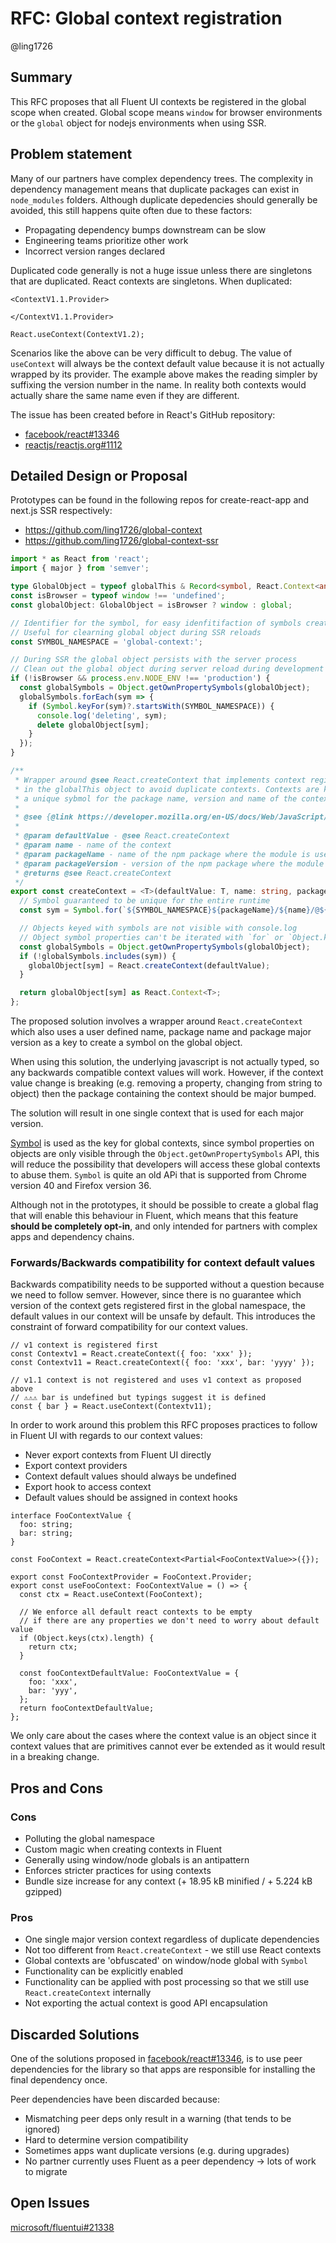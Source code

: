 # RFC: Global context registration

@ling1726

## Summary

This RFC proposes that all Fluent UI contexts be registered in the global scope when created. Global scope means
`window` for browser environments or the `global` object for nodejs environments when using SSR.

## Problem statement

Many of our partners have complex dependency trees. The complexity in dependency management means that duplicate
packages can exist in `node_modules` folders. Although duplicate depedencies should generally be avoided, this still
happens quite often due to these factors:

- Propagating dependency bumps downstream can be slow
- Engineering teams prioritize other work
- Incorrect version ranges declared

Duplicated code generally is not a huge issue unless there are singletons that are duplicated. React contexts are
singletons. When duplicated:

```tsx
<ContextV1.1.Provider>

</ContextV1.1.Provider>

React.useContext(ContextV1.2);
```

Scenarios like the above can be very difficult to debug. The value of `useContext` will always be the context
default value because it is not actually wrapped by its provider. The example above makes the reading simpler
by suffixing the version number in the name. In reality both contexts would actually share the same name even if
they are different.

The issue has been created before in React's GitHub repository:

- [facebook/react#13346](https://github.com/facebook/react/issues/13346)
- [reactjs/reactjs.org#1112](https://github.com/reactjs/reactjs.org/pull/1112)

## Detailed Design or Proposal

Prototypes can be found in the following repos for create-react-app and next.js SSR respectively:

- https://github.com/ling1726/global-context
- https://github.com/ling1726/global-context-ssr

```ts
import * as React from 'react';
import { major } from 'semver';

type GlobalObject = typeof globalThis & Record<symbol, React.Context<any>>;
const isBrowser = typeof window !== 'undefined';
const globalObject: GlobalObject = isBrowser ? window : global;

// Identifier for the symbol, for easy idenfitifaction of symbols created by this util
// Useful for clearning global object during SSR reloads
const SYMBOL_NAMESPACE = 'global-context:';

// During SSR the global object persists with the server process
// Clean out the global object during server reload during development
if (!isBrowser && process.env.NODE_ENV !== 'production') {
  const globalSymbols = Object.getOwnPropertySymbols(globalObject);
  globalSymbols.forEach(sym => {
    if (Symbol.keyFor(sym)?.startsWith(SYMBOL_NAMESPACE)) {
      console.log('deleting', sym);
      delete globalObject[sym];
    }
  });
}

/**
 * Wrapper around @see React.createContext that implements context registration
 * in the globalThis object to avoid duplicate contexts. Contexts are keyed with
 * a unique sybmol for the package name, version and name of the context.
 *
 * @see {@link https://developer.mozilla.org/en-US/docs/Web/JavaScript/Reference/Global_Objects/Symbol}
 *
 * @param defaultValue - @see React.createContext
 * @param name - name of the context
 * @param packageName - name of the npm package where the module is used
 * @param packageVersion - version of the npm package where the module is used
 * @returns @see React.createContext
 */
export const createContext = <T>(defaultValue: T, name: string, packageName: string, packageVersion: string) => {
  // Symbol guaranteed to be unique for the entire runtime
  const sym = Symbol.for(`${SYMBOL_NAMESPACE}${packageName}/${name}/@${major(packageVersion)}`);

  // Objects keyed with symbols are not visible with console.log
  // Object symbol properties can't be iterated with `for` or `Object.keys`
  const globalSymbols = Object.getOwnPropertySymbols(globalObject);
  if (!globalSymbols.includes(sym)) {
    globalObject[sym] = React.createContext(defaultValue);
  }

  return globalObject[sym] as React.Context<T>;
};
```

The proposed solution involves a wrapper around `React.createContext` which also uses a user defined name, package name
and package major version as a key to create a symbol on the global object.

When using this solution, the underlying javascript is not actually typed, so any backwards compatible context values
will work. However, if the context value change is breaking (e.g. removing a property, changing from string to object)
then the package containing the context should be major bumped.

The solution will result in one single context that is used for each major version.

[Symbol](https://developer.mozilla.org/en-US/docs/Web/JavaScript/Reference/Global_Objects/Symbol)
is used as the key for global contexts, since symbol properties on objects are only visible through the
`Object.getOwnPropertySymbols` API, this will reduce the possibility that developers will access these global
contexts to abuse them. `Symbol` is quite an old APi that is supported from Chrome version 40 and Firefox version 36.

Although not in the prototypes, it should be possible to create a global flag that will enable this behaviour in
Fluent, which means that this feature **should be completely opt-in**, and only intended for partners with complex
apps and dependency chains.

### Forwards/Backwards compatibility for context default values

Backwards compatibility needs to be supported without a question because we need to follow semver.
However, since there is no guarantee which version of the context gets registered first in the global namespace, the default
values in our context will be unsafe by default. This introduces the constraint of forward compatibility for our
context values.

```tsx
// v1 context is registered first
const Contextv1 = React.createContext({ foo: 'xxx' });
const Contextv11 = React.createContext({ foo: 'xxx', bar: 'yyyy' });

// v1.1 context is not registered and uses v1 context as proposed above
// ⚠️⚠️⚠️ bar is undefined but typings suggest it is defined
const { bar } = React.useContext(Contextv11);
```

In order to work around this problem this RFC proposes practices to follow in Fluent UI with regards to our
context values:

- Never export contexts from Fluent UI directly
- Export context providers
- Context default values should always be undefined
- Export hook to access context
- Default values should be assigned in context hooks

```tsx
interface FooContextValue {
  foo: string;
  bar: string;
}

const FooContext = React.createContext<Partial<FooContextValue>>({});

export const FooContextProvider = FooContext.Provider;
export const useFooContext: FooContextValue = () => {
  const ctx = React.useContext(FooContext);

  // We enforce all default react contexts to be empty
  // if there are any properties we don't need to worry about default value
  if (Object.keys(ctx).length) {
    return ctx;
  }

  const fooContextDefaultValue: FooContextValue = {
    foo: 'xxx',
    bar: 'yyy',
  };
  return fooContextDefaultValue;
};
```

We only care about the cases where the context value is an object since it context values that are primitives
cannot ever be extended as it would result in a breaking change.

## Pros and Cons

### Cons

- Polluting the global namespace
- Custom magic when creating contexts in Fluent
- Generally using window/node globals is an antipattern
- Enforces stricter practices for using contexts
- Bundle size increase for any context (+ 18.95 kB minified / + 5.224 kB gzipped)

### Pros

- One single major version context regardless of duplicate dependencies
- Not too different from `React.createContext` - we still use React contexts
- Global contexts are 'obfuscated' on window/node global with `Symbol`
- Functionality can be explicitly enabled
- Functionality can be applied with post processing so that we still use `React.createContext` internally
- Not exporting the actual context is good API encapsulation

## Discarded Solutions

One of the solutions proposed in [facebook/react#13346](https://github.com/facebook/react/issues/13346), is to use
peer dependencies for the library so that apps are responsible for installing the final dependency once.

Peer dependencies have been discarded because:

- Mismatching peer deps only result in a warning (that tends to be ignored)
- Hard to determine version compatibility
- Sometimes apps want duplicate versions (e.g. during upgrades)
- No partner currently uses Fluent as a peer dependency -> lots of work to migrate

## Open Issues

[microsoft/fluentui#21338](https://github.com/microsoft/fluentui/issues/21338)
